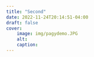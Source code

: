 ```yaml
---
title: "Second"
date: 2022-11-24T20:14:51-04:00
draft: false
cover:
    image: img/pagydemo.JPG
    alt:
    caption: 
---
```


